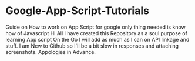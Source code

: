 # Google-App-Script-Tutorials
Guide on How to work on App Script for google only thing needed is know how of Javascript
Hi All I have created this Repository as a soul purpose of learning App script 
On the Go I will add as much as I can on API linkage and stuff.
I am New to Github so I'll be a bit slow in responses and attaching screenshots.
Appologies in Advance.
